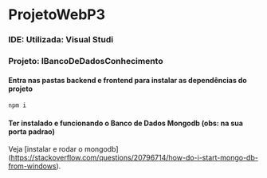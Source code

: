 # ProjetoWebP3
### IDE: Utilizada: Visual Studi
### Projeto: IBancoDeDadosConhecimento

#### Entra nas pastas backend e frontend para instalar as dependências do projeto
```
npm i
```
#### Ter instalado e funcionando o Banco de Dados Mongodb (obs: na sua porta padrao)
Veja [instalar e rodar o mongodb] (https://stackoverflow.com/questions/20796714/how-do-i-start-mongo-db-from-windows).
